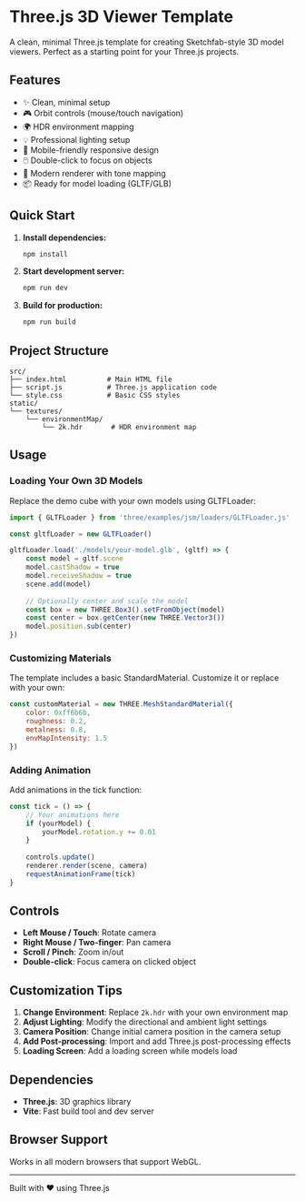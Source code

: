 # Three.js 3D Viewer Template

A clean, minimal Three.js template for creating Sketchfab-style 3D model viewers. Perfect as a starting point for your Three.js projects.

## Features

- ✨ Clean, minimal setup
- 🎮 Orbit controls (mouse/touch navigation)
- 🌍 HDR environment mapping
- 💡 Professional lighting setup
- 📱 Mobile-friendly responsive design
- 🖱️ Double-click to focus on objects
- 🎨 Modern renderer with tone mapping
- 📦 Ready for model loading (GLTF/GLB)

## Quick Start

1. **Install dependencies:**
   ```bash
   npm install
   ```

2. **Start development server:**
   ```bash
   npm run dev
   ```

3. **Build for production:**
   ```bash
   npm run build
   ```

## Project Structure

```
src/
├── index.html          # Main HTML file
├── script.js           # Three.js application code
└── style.css           # Basic CSS styles
static/
└── textures/
    └── environmentMap/
        └── 2k.hdr       # HDR environment map
```

## Usage

### Loading Your Own 3D Models

Replace the demo cube with your own models using GLTFLoader:

```javascript
import { GLTFLoader } from 'three/examples/jsm/loaders/GLTFLoader.js'

const gltfLoader = new GLTFLoader()

gltfLoader.load('./models/your-model.glb', (gltf) => {
    const model = gltf.scene
    model.castShadow = true
    model.receiveShadow = true
    scene.add(model)
    
    // Optionally center and scale the model
    const box = new THREE.Box3().setFromObject(model)
    const center = box.getCenter(new THREE.Vector3())
    model.position.sub(center)
})
```

### Customizing Materials

The template includes a basic StandardMaterial. Customize it or replace with your own:

```javascript
const customMaterial = new THREE.MeshStandardMaterial({
    color: 0xff6b6b,
    roughness: 0.2,
    metalness: 0.8,
    envMapIntensity: 1.5
})
```

### Adding Animation

Add animations in the tick function:

```javascript
const tick = () => {
    // Your animations here
    if (yourModel) {
        yourModel.rotation.y += 0.01
    }
    
    controls.update()
    renderer.render(scene, camera)
    requestAnimationFrame(tick)
}
```

## Controls

- **Left Mouse / Touch**: Rotate camera
- **Right Mouse / Two-finger**: Pan camera  
- **Scroll / Pinch**: Zoom in/out
- **Double-click**: Focus camera on clicked object

## Customization Tips

1. **Change Environment**: Replace `2k.hdr` with your own environment map
2. **Adjust Lighting**: Modify the directional and ambient light settings
3. **Camera Position**: Change initial camera position in the camera setup
4. **Add Post-processing**: Import and add Three.js post-processing effects
5. **Loading Screen**: Add a loading screen while models load

## Dependencies

- **Three.js**: 3D graphics library
- **Vite**: Fast build tool and dev server

## Browser Support

Works in all modern browsers that support WebGL.

---

Built with ❤️ using Three.js
